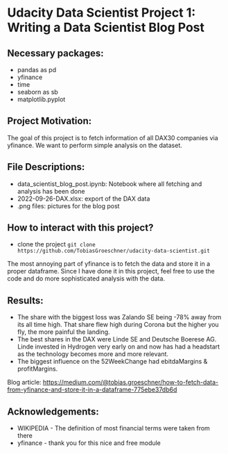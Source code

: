 # Udacity Data Scientist Project 1: Writing a Data Scientist Blog Post

## Necessary packages:

- pandas as pd
- yfinance
- time
- seaborn as sb
- matplotlib.pyplot 

## Project Motivation:

The goal of this project is to fetch information of all DAX30 companies via yfinance. We want to perform simple analysis on the dataset.

## File Descriptions:
- data_scientist_blog_post.ipynb: Notebook where all fetching and analysis has been done 
- 2022-09-26-DAX.xlsx: export of the DAX data
- .png files: pictures for the blog post


## How to interact with this project?

- clone the project `git clone https://github.com/TobiasGroeschner/udacity-data-scientist.git`

The most annoying part of yfinance is to fetch the data and store it in a proper dataframe. Since I have done it in this project, feel free to use the code and do more 
sophisticated analysis with the data.

## Results: 
- The share with the biggest loss was Zalando SE being -78% away from its all time high. That share flew high during Corona but the higher you fly, the more painful the landing.
- The best shares in the DAX were Linde SE and Deutsche Boerese AG. Linde invested in Hydrogen very early on and now has had a headstart as the technology becomes more and more relevant.
- The biggest influence on the 52WeekChange had ebitdaMargins & profitMargins.

Blog article: https://medium.com/@tobias.groeschner/how-to-fetch-data-from-yfinance-and-store-it-in-a-dataframe-775ebe37db6d

## Acknowledgements:
- WIKIPEDIA - The definition of most financial terms were taken from there
- yfinance - thank you for this nice and free module